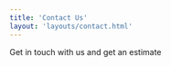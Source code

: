 ```yaml
---
title: 'Contact Us'
layout: 'layouts/contact.html'
---
```


Get in touch with us and get an estimate
